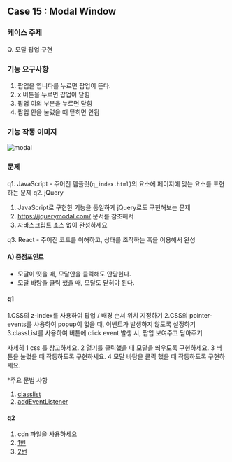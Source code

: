 ## Case 15 : Modal Window

### 케이스 주제
Q. 모달 팝업 구현


### 기능 요구사항
 1. 팝업을 엽니다를 누르면 팝업이 뜬다.
 2. x 버튼을 누르면 팝업이 닫힘
 3. 팝업 이외 부분을 누르면 닫힘
 4. 팝업 안을 눌렀을 떄 닫히면 안됨


### 기능 작동 이미지
![modal](https://user-images.githubusercontent.com/12206933/105272499-d1757280-5bdc-11eb-99e8-ee43b83bc038.gif)


### 문제
q1. JavaScript - 주어진 템플릿(`q_index.html`)의 요소에 페이지에 맞는 요소를 표현하는 문제
q2. jQuery 
  1. JavaScript로 구현한 기능을 동일하게 jQuery로도 구현해보는 문제
  2. https://jquerymodal.com/ 문서를 참조해서
  3. 자바스크립트 소스 없이 완성하세요

q3. React - 주어진 코드를 이해하고, 상태를 조작하는 훅을 이용해서 완성

####  A)  중점포인트
- 모달이 떳을 때, 모달안을 클릭해도 안닫힌다.
- 모달 바탕을 클릭 했을 때, 모달도 닫혀야 된다.

#### q1
1.CSS의 z-index를 사용하여 팝업 / 배경 순서 위치 지정하기
2.CSS의 pointer-events를 사용하여 popup이 없을 때, 이벤트가 발생하지 않도록 설정하기
3.classList를 사용하여 버튼에 click event 발생 시, 팝업 보여주고 닫아주기

자세히
1 css 를 참고하세요.
2 열기를 클릭했을 때 모달을 띄우도록 구현하세요.
3 버튼을 눌렀을 때 작동하도록 구현하세요.
4 모달 바탕을 클릭 했을 때 작동하도록 구현하세요.

*주요 문법 사항
1. <a href='https://developer.mozilla.org/ko/docs/Web/API/Element/classList'>classlist</a>
2. <a href='https://developer.mozilla.org/ko/docs/Web/API/EventTarget/addEventListener'>addEventListener</a>

#### q2
1. cdn 파일을 사용하세요
2. <a href="https://cdnjs.com/libraries/jquery-modal">1번</a>
3. <a href="https://jquerymodal.com/">2번</a>
